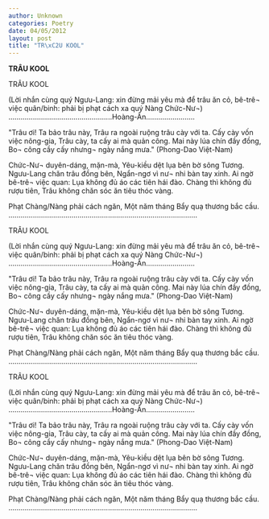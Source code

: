 ```yaml
---
author: Unknown
categories: Poetry
date: 04/05/2012
layout: post
title: "TR\xC2U KOOL"
---
```


**TRÂU KOOL**

TRÂU KOOL

(Lời nhắn cùng quý Ngưu-Lang: xin đừng mải yêu mà
 để trâu ăn cỏ, bê-trê¬ việc quân/binh: phải bị phạt
cách xa quý Nàng Chức-Nư¬)
...................................................Hoàng-Ân........................

"Trâu ơi! Ta bảo trâu này,
 Trâu ra ngoài ruộng trâu cày với ta.
 Cấy cày vốn việc nông-gia,
 Trâu cày, ta cấy ai mà quản công.
 Mai này lúa chín đầy đồng,
 Bo¬ công cầy cấy nhưng¬ ngày nắng mưa."
                                   (Phong-Dao Việt-Nam)

Chức-Nư¬ duyên-dáng, mặn-mà,
Yêu-kiều dệt lụa bên bờ sông Tương.
Ngưu-Lang chăn trâu đồng bên,
Ngẩn-ngơ vì nư¬ nhi bàn tay xinh.
Ai ngờ bê-trê¬ việc quan:
Lụa không đủ áo các tiên hái đào.
Chàng thì không đủ rượu tiên,
Trâu không chăn sóc ăn tiêu thóc vàng.

Phạt Chàng/Nàng phải cách ngăn,
Một năm tháng Bẩy quạ thương bắc cầu.
.............................................................................................

TRÂU KOOL

(Lời nhắn cùng quý Ngưu-Lang: xin đừng mải yêu mà
 để trâu ăn cỏ, bê-trê¬ việc quân/binh: phải bị phạt
cách xa quý Nàng Chức-Nư¬)
...................................................Hoàng-Ân........................

"Trâu ơi! Ta bảo trâu này,
 Trâu ra ngoài ruộng trâu cày với ta.
 Cấy cày vốn việc nông-gia,
 Trâu cày, ta cấy ai mà quản công.
 Mai này lúa chín đầy đồng,
 Bo¬ công cầy cấy nhưng¬ ngày nắng mưa."
                                   (Phong-Dao Việt-Nam)

Chức-Nư¬ duyên-dáng, mặn-mà,
Yêu-kiều dệt lụa bên bờ sông Tương.
Ngưu-Lang chăn trâu đồng bên,
Ngẩn-ngơ vì nư¬ nhi bàn tay xinh.
Ai ngờ bê-trê¬ việc quan:
Lụa không đủ áo các tiên hái đào.
Chàng thì không đủ rượu tiên,
Trâu không chăn sóc ăn tiêu thóc vàng.

Phạt Chàng/Nàng phải cách ngăn,
Một năm tháng Bẩy quạ thương bắc cầu.
.............................................................................................

TRÂU KOOL

(Lời nhắn cùng quý Ngưu-Lang: xin đừng mải yêu mà
 để trâu ăn cỏ, bê-trê¬ việc quân/binh: phải bị phạt
cách xa quý Nàng Chức-Nư¬)
...................................................Hoàng-Ân........................

"Trâu ơi! Ta bảo trâu này,
 Trâu ra ngoài ruộng trâu cày với ta.
 Cấy cày vốn việc nông-gia,
 Trâu cày, ta cấy ai mà quản công.
 Mai này lúa chín đầy đồng,
 Bo¬ công cầy cấy nhưng¬ ngày nắng mưa."
                                   (Phong-Dao Việt-Nam)

Chức-Nư¬ duyên-dáng, mặn-mà,
Yêu-kiều dệt lụa bên bờ sông Tương.
Ngưu-Lang chăn trâu đồng bên,
Ngẩn-ngơ vì nư¬ nhi bàn tay xinh.
Ai ngờ bê-trê¬ việc quan:
Lụa không đủ áo các tiên hái đào.
Chàng thì không đủ rượu tiên,
Trâu không chăn sóc ăn tiêu thóc vàng.

Phạt Chàng/Nàng phải cách ngăn,
Một năm tháng Bẩy quạ thương bắc cầu.
.............................................................................................

